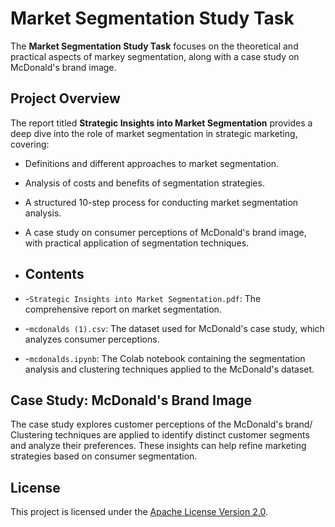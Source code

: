 # Market Segmentation Study Task
The **Market Segmentation Study Task** focuses on the theoretical and practical aspects of markey segmentation, along with a case study on McDonald's brand image.

## Project Overview
The report titled **Strategic Insights into Market Segmentation** provides a deep dive into the role of market segmentation in strategic marketing, covering:
- Definitions and different approaches to market segmentation.
- Analysis of costs and benefits of segmentation strategies.
- A structured 10-step process for conducting market segmentation analysis.
- A case study on consumer perceptions of McDonald's brand image, with practical application of segmentation techniques.

- ## Contents
- -`Strategic Insights into Market Segmentation.pdf`: The comprehensive report on market segmentation.
- -`mcdonalds (1).csv`: The dataset used for McDonald's case study, which analyzes consumer perceptions.
- -`mcdonalds.ipynb`:  The Colab notebook containing the segmentation analysis and clustering techniques applied to the McDonald's dataset.

## Case Study: McDonald's Brand Image
The case study explores customer perceptions of the McDonald's brand/ Clustering techniques are applied to identify distinct customer segments and analyze their preferences. These insights can help refine marketing strategies based on consumer segmentation.

## License
This project is licensed under the [Apache License Version 2.0](../LICENSE).
